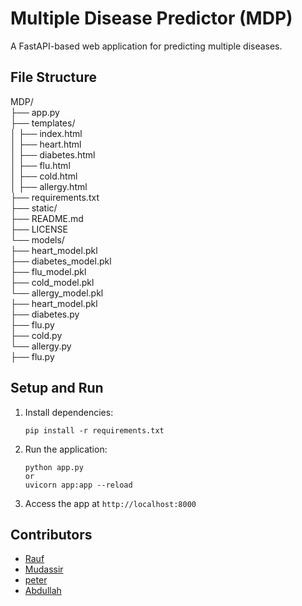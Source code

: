 # Multiple Disease Predictor (MDP)

A FastAPI-based web application for predicting multiple diseases.

## File Structure

MDP/    
├── app.py     
├── templates/     
│   ├── index.html     
│   ├── heart.html     
│   ├── diabetes.html     
│   ├── flu.html      
│   ├── cold.html     
│   ├── allergy.html      
├── requirements.txt      
├── static/       
├── README.md       
├── LICENSE       
└── models/         
     ├── heart_model.pkl       
     ├── diabetes_model.pkl     
     ├── flu_model.pkl      
     ├── cold_model.pkl      
     └── allergy_model.pkl      
     ├── heart_model.pkl     
     ├── diabetes.py    
     ├── flu.py    
     ├── cold.py   
     └── allergy.py    
     ├── flu.py     
   

## Setup and Run

1. Install dependencies:
   ```
   pip install -r requirements.txt
   ```

2. Run the application:
   ```
   python app.py 
   or 
   uvicorn app:app --reload
   ```

3. Access the app at `http://localhost:8000`

## Contributors

- [Rauf](https://rauf-psi.vercel.app/)    
- [Mudassir](#)      
- [peter](#)   
- [Abdullah](#)    

